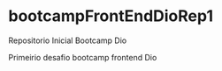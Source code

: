 # bootcampFrontEndDioRep1
Repositorio Inicial Bootcamp Dio

Primeirio desafio bootcamp frontend Dio
